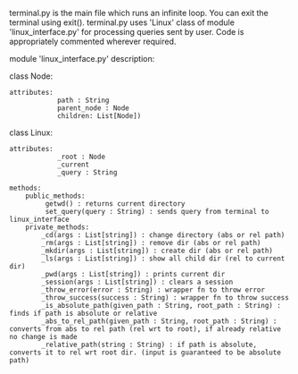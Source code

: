 terminal.py is the main file which runs an infinite loop. You can exit the terminal using exit().
terminal.py uses 'Linux' class of module 'linux_interface.py' for processing queries sent by user.
Code is appropriately commented wherever required.

module 'linux_interface.py' description:

class Node:

	attributes: 
                path : String
                parent_node : Node
                children: List[Node])
	
class Linux:

	attributes:
                _root : Node
                _current 
                _query : String
                
	methods:
		public_methods:
			 getwd() : returns current directory
			 set_query(query : String) : sends query from terminal to linux_interface
		private_methods:
			_cd(args : List[string]) : change directory (abs or rel path)
			_rm(args : List[string]) : remove dir (abs or rel path)
			_mkdir(args : List[string]) : create dir (abs or rel path)
			_ls(args : List[string]) : show all child dir (rel to current dir)
			_pwd(args : List[string]) : prints current dir
			_session(args : List[string]) : clears a session
			_throw_error(error : String) : wrapper fn to throw error
			_throw_success(success : String) : wrapper fn to throw success
			_is_absolute_path(given_path : String, root_path : String) : finds if path is absolute or relative
			_abs_to_rel_path(given_path : String, root_path : String) : converts from abs to rel path (rel wrt to root), if already relative no change is made
			_relative_path(string : String) : if path is absolute, converts it to rel wrt root dir. (input is guaranteed to be absolute path)
